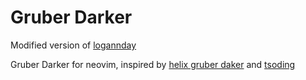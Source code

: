 # Gruber Darker

Modified version of [logannday](https://github.com/logannday/gruber-darker-nvim)

Gruber Darker for neovim, inspired by [helix gruber daker](https://github.com/furtidev/gruber-darker-helix) and [tsoding](https://github.com/rexim/gruber-darker-theme)

